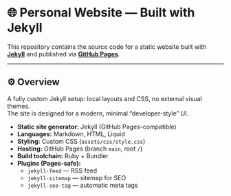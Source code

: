 # 🌐 Personal Website — Built with Jekyll

This repository contains the source code for a static website built with **[Jekyll](https://jekyllrb.com/)** and published via **[GitHub Pages](https://pages.github.com/)**.

---

## ⚙️ Overview

A fully custom Jekyll setup: local layouts and CSS, no external visual themes.  
The site is designed for a modern, minimal “developer-style” UI.

- **Static site generator:** Jekyll (GitHub Pages-compatible)
- **Languages:** Markdown, HTML, Liquid
- **Styling:** Custom CSS (`assets/css/style.css`)
- **Hosting:** GitHub Pages (branch `main`, root `/`)
- **Build toolchain:** Ruby + Bundler
- **Plugins (Pages-safe):**
  - `jekyll-feed` — RSS feed
  - `jekyll-sitemap` — sitemap for SEO
  - `jekyll-seo-tag` — automatic meta tags
